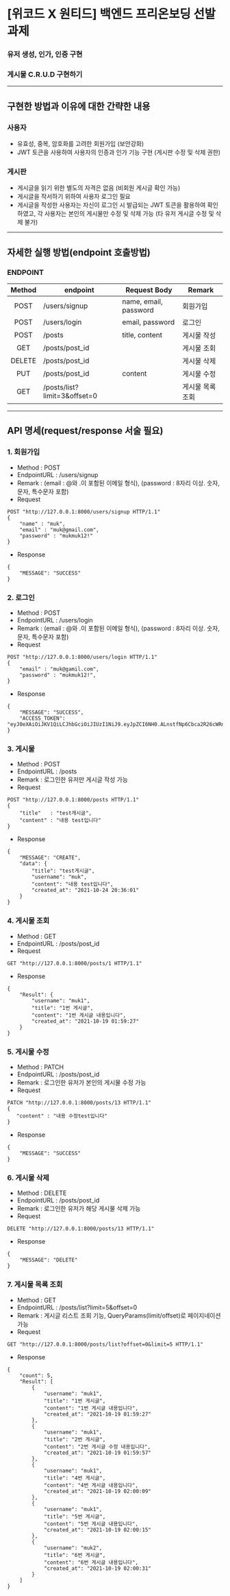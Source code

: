 # [위코드 X 원티드] 백엔드 프리온보딩 선발과제

### 유저 생성, 인가, 인증 구현
### 게시물 C.R.U.D 구현하기

---

## 구현한 방법과 이유에 대한 간략한 내용

### 사용자

- 유효성, 중복, 암호화를 고려한 회원가입 (보안강화)
- JWT 토큰을 사용하여 사용자의 인증과 인가 기능 구현 (게시판 수정 및 삭제 권한)

### 게시판

- 게시글을 읽기 위한 별도의 자격은 없음 (비회원 게시글 확인 가능)
- 게시글을 작서하기 위하여 사용자 로그인 필요
- 게시글을 작성한 사용자는 자신이 로그인 시 발급되는 JWT 토큰을 활용하여 확인하였고, 각 사용자는 본인의 게시물만 수정 및 삭제 가능 (타 유저 게시글 수정 및 삭제 불가)

---

## 자세한 실행 방법(endpoint 호출방법)

### ENDPOINT

| Method | endpoint | Request Body | Remark |
|:------:|-------------|------|--------|
|POST|/users/signup|name, email, password|회원가입|
|POST|/users/login|email, password|로그인|
|POST|/posts|title, content|게시물 작성|
|GET|/posts/post_id||게시물 조회|
|DELETE|/posts/post_id||게시물 삭제|
|PUT|/posts/post_id|content|게시물 수정|
|GET|/posts/list?limit=3&offset=0||게시물 목록 조회|

---

## API 명세(request/response 서술 필요)

### 1. 회원가입
- Method : POST
- EndpointURL : /users/signup
- Remark : (email : @와 .이 포함된 이메일 형식), (password : 8자리 이상. 숫자, 문자, 특수문자 포함)
- Request
```
POST "http://127.0.0.1:8000/users/signup HTTP/1.1"
{
    "name" : "muk",
    "email" : "muk@gmail.com",
    "password" : "mukmuk12!"
}
```
- Response
```
{
    "MESSAGE": "SUCCESS"
}
```

### 2. 로그인
- Method : POST
- EndpointURL : /users/login
- Remark : (email : @와 .이 포함된 이메일 형식), (password : 8자리 이상. 숫자, 문자, 특수문자 포함)
- Request
```
POST "http://127.0.0.1:8000/users/login HTTP/1.1"
{
    "email" : "muk@gamil.com",
    "password" : "mukmuk12!",
}
```
- Response
```
{
    "MESSAGE": "SUCCESS",
    "ACCESS_TOKEN": "eyJ0eXAiOiJKV1QiLCJhbGciOiJIUzI1NiJ9.eyJpZCI6NH0.ALnstfNp6Cbca2R26cWRnFnHEAlIrU9O5u4pZnRk2tY"
}
```

### 3. 게시물 
- Method : POST
- EndpointURL : /posts
- Remark : 로그인한 유저만 게시글 작성 가능
- Request
```
POST "http://127.0.0.1:8000/posts HTTP/1.1"
{
    "title"   : "test게시글",
    "content" : "내용 test입니다"
}
```
- Response
```
{
    "MESSAGE": "CREATE",
    "data": {
        "title": "test게시글",
        "username": "muk",
        "content": "내용 test입니다",
        "created_at": "2021-10-24 20:36:01"
    }
}
```

### 4. 게시물 조회
- Method : GET
- EndpointURL : /posts/post_id
- Request
```
GET "http://127.0.0.1:8000/posts/1 HTTP/1.1"
```
- Response
```
{
    "Result": {
        "username": "muk1",
        "title": "1번 게시글",
        "content": "1번 게시글 내용입니다",
        "created_at": "2021-10-19 01:59:27"
    }
}
```

### 5. 게시물 수정
- Method : PATCH
- EndpointURL : /posts/post_id
- Remark : 로그인한 유저가 본인의 게시물 수정 가능
- Request
```
PATCH "http://127.0.0.1:8000/posts/13 HTTP/1.1" 
{
   "content" : "내용 수정test입니다"
}
```
- Response
```
{
    "MESSAGE": "SUCCESS"
}
```

### 6. 게시물 삭제
- Method : DELETE
- EndpointURL : /posts/post_id
- Remark : 로그인한 유저가 해당 게시물 삭제 가능
- Request
```
DELETE "http://127.0.0.1:8000/posts/13 HTTP/1.1"
```
- Response
```
{
    "MESSAGE": "DELETE"
}
```

### 7. 게시물 목록 조회
- Method : GET
- EndpointURL : /posts/list?limit=5&offset=0
- Remark : 게시글 리스트 조회 기능, QueryParams(limit/offset)로 페이지네이션 가능
- Request
```
GET "http://127.0.0.1:8000/posts/list?offset=0&limit=5 HTTP/1.1"
```
- Response
```
{
    "count": 5,
    "Result": [
        {
            "username": "muk1",
            "title": "1번 게시글",
            "content": "1번 게시글 내용입니다",
            "created_at": "2021-10-19 01:59:27"
        },
        {
            "username": "muk1",
            "title": "2번 게시글",
            "content": "2번 게시글 수정 내용입니다",
            "created_at": "2021-10-19 01:59:57"
        },
        {
            "username": "muk1",
            "title": "4번 게시글",
            "content": "4번 게시글 내용입니다",
            "created_at": "2021-10-19 02:00:09"
        },
        {
            "username": "muk1",
            "title": "5번 게시글",
            "content": "5번 게시글 내용입니다",
            "created_at": "2021-10-19 02:00:15"
        },
        {
            "username": "muk2",
            "title": "6번 게시글",
            "content": "6번 게시글 내용입니다",
            "created_at": "2021-10-19 02:00:31"
        }
    ]
}
```
